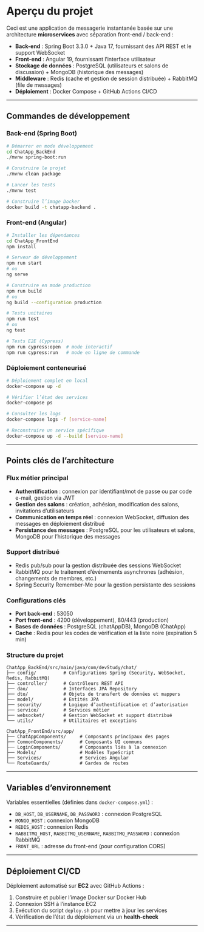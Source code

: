# Aperçu du projet

Ceci est une application de messagerie instantanée basée sur une architecture **microservices** avec séparation front-end / back-end :

- **Back-end** : Spring Boot 3.3.0 + Java 17, fournissant des API REST et le support WebSocket  
- **Front-end** : Angular 19, fournissant l’interface utilisateur  
- **Stockage de données** : PostgreSQL (utilisateurs et salons de discussion) + MongoDB (historique des messages)  
- **Middleware** : Redis (cache et gestion de session distribuée) + RabbitMQ (file de messages)  
- **Déploiement** : Docker Compose + GitHub Actions CI/CD  

---

## Commandes de développement

### Back-end (Spring Boot)
```bash
# Démarrer en mode développement
cd ChatApp_BackEnd
./mvnw spring-boot:run

# Construire le projet
./mvnw clean package

# Lancer les tests
./mvnw test

# Construire l’image Docker
docker build -t chatapp-backend .
```

### Front-end (Angular)
```bash
# Installer les dépendances
cd ChatApp_FrontEnd
npm install

# Serveur de développement
npm run start
# ou
ng serve

# Construire en mode production
npm run build
# ou
ng build --configuration production

# Tests unitaires
npm run test
# ou
ng test

# Tests E2E (Cypress)
npm run cypress:open  # mode interactif
npm run cypress:run   # mode en ligne de commande
```

### Déploiement conteneurisé
```bash
# Déploiement complet en local
docker-compose up -d

# Vérifier l’état des services
docker-compose ps

# Consulter les logs
docker-compose logs -f [service-name]

# Reconstruire un service spécifique
docker-compose up -d --build [service-name]
```

---

## Points clés de l’architecture

### Flux métier principal
- **Authentification** : connexion par identifiant/mot de passe ou par code e-mail, gestion via JWT  
- **Gestion des salons** : création, adhésion, modification des salons, invitations d’utilisateurs  
- **Communication en temps réel** : connexion WebSocket, diffusion des messages en déploiement distribué  
- **Persistance des messages** : PostgreSQL pour les utilisateurs et salons, MongoDB pour l’historique des messages  

### Support distribué
- Redis pub/sub pour la gestion distribuée des sessions WebSocket  
- RabbitMQ pour le traitement d’événements asynchrones (adhésion, changements de membres, etc.)  
- Spring Security Remember-Me pour la gestion persistante des sessions  

### Configurations clés
- **Port back-end** : 53050  
- **Port front-end** : 4200 (développement), 80/443 (production)  
- **Bases de données** : PostgreSQL (chatAppDB), MongoDB (ChatApp)  
- **Cache** : Redis pour les codes de vérification et la liste noire (expiration 5 min)  

### Structure du projet
```
ChatApp_BackEnd/src/main/java/com/devStudy/chat/
├── config/          # Configurations Spring (Security, WebSocket, Redis, RabbitMQ)
├── controller/      # Contrôleurs REST API
├── dao/             # Interfaces JPA Repository
├── dto/             # Objets de transfert de données et mappers
├── model/           # Entités JPA
├── security/        # Logique d’authentification et d’autorisation
├── service/         # Services métier
├── websocket/       # Gestion WebSocket et support distribué
└── utils/           # Utilitaires et exceptions

ChatApp_FrontEnd/src/app/
├── ChatAppComponents/     # Composants principaux des pages
├── CommonComponents/      # Composants UI communs
├── LoginComponents/       # Composants liés à la connexion
├── Models/                # Modèles TypeScript
├── Services/              # Services Angular
└── RouteGuards/           # Gardes de routes
```

---

## Variables d’environnement

Variables essentielles (définies dans `docker-compose.yml`) :  
- `DB_HOST`, `DB_USERNAME`, `DB_PASSWORD` : connexion PostgreSQL  
- `MONGO_HOST` : connexion MongoDB  
- `REDIS_HOST` : connexion Redis  
- `RABBITMQ_HOST`, `RABBITMQ_USERNAME`, `RABBITMQ_PASSWORD` : connexion RabbitMQ  
- `FRONT_URL` : adresse du front-end (pour configuration CORS)  

---

## Déploiement CI/CD

Déploiement automatisé sur **EC2** avec GitHub Actions :  
1. Construire et publier l’image Docker sur Docker Hub  
2. Connexion SSH à l’instance EC2  
3. Exécution du script `deploy.sh` pour mettre à jour les services  
4. Vérification de l’état du déploiement via un **health-check**  

---
